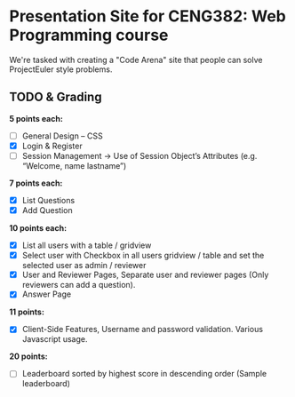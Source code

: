 # Presentation Site for CENG382: Web Programming course

We're tasked with creating a "Code Arena" site that people can solve ProjectEuler style problems.

## TODO & Grading

**5 points each:**
* [ ] General Design – CSS
* [x] Login & Register
* [ ] Session Management -> Use of Session Object’s Attributes (e.g. “Welcome, name lastname”)

**7 points each:**
* [x] List Questions
* [x] Add Question

**10 points each:**
* [x] List all users with a table / gridview
* [x] Select user with Checkbox in all users gridview / table and set the selected user as admin / reviewer
* [x] User and Reviewer Pages, Separate user and reviewer pages (Only reviewers can add a question).
* [x] Answer Page

**11 points:** 
* [x] Client-Side Features, Username and password validation. Various Javascript usage.

**20 points:** 
* [ ] Leaderboard sorted by highest score in descending order (Sample leaderboard)
